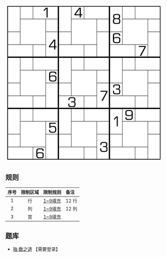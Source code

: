 ![](../../../images/sudoku/石地板数独.png)

## 规则
| 序号 | 限制区域 | 限制规则 | 备注 |
| :---: | :---: | :--- | :--- |
| 1 | 行 | [1~9填充] | 12 行 |
| 2 | 列 | [1~9填充] | 12 列 |
| 3 | 宫 | [1~9填充] | |

## 题库
- [独·数之道](http://www.sudokufans.org.cn/lx/game.index.php?type=ph) 【需要登录】

[1~9填充]: ../../../rules.md#1~9填充
